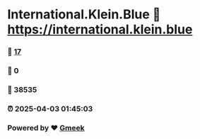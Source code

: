 # International.Klein.Blue :link: https://international.klein.blue 
### :page_facing_up: [17](https://international.klein.blue/tag.html) 
### :speech_balloon: 0 
### :hibiscus: 38535 
### :alarm_clock: 2025-04-03 01:45:03 
### Powered by :heart: [Gmeek](https://github.com/Meekdai/Gmeek)

